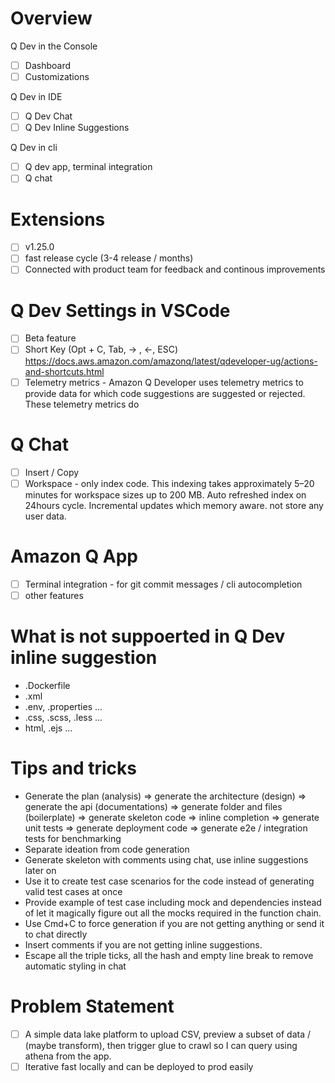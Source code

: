 # Overview
Q Dev in the Console
- [ ] Dashboard
- [ ] Customizations

Q Dev in IDE    
- [ ] Q Dev Chat
- [ ] Q Dev Inline Suggestions

Q Dev in cli
- [ ] Q dev app, terminal integration
- [ ] Q chat

# Extensions
- [ ] v1.25.0
- [ ] fast release cycle (3-4 release / months)
- [ ] Connected with product team for feedback and continous improvements

# Q Dev Settings in VSCode
- [ ] Beta feature
- [ ] Short Key (Opt + C, Tab, -> , <-, ESC) https://docs.aws.amazon.com/amazonq/latest/qdeveloper-ug/actions-and-shortcuts.html
- [ ] Telemetry metrics - Amazon Q Developer uses telemetry metrics to provide data for which code suggestions are suggested or rejected. These telemetry metrics do

# Q Chat
- [ ] Insert / Copy
- [ ] Workspace - only index code. This indexing takes approximately 5–20 minutes for workspace sizes up to 200 MB. Auto refreshed index on 24hours cycle. Incremental updates which memory aware.
 not store any user data.

# Amazon Q App
- [ ] Terminal integration - for git commit messages / cli autocompletion
- [ ] other features

# What is not suppoerted in Q Dev inline suggestion
- .Dockerfile
- .xml
- .env, .properties ...
- .css, .scss, .less ...
- html, .ejs ...

# Tips and tricks
- Generate the plan (analysis) => generate the architecture (design) => generate the api (documentations) => generate folder and files (boilerplate) => generate skeleton code => inline completion => generate unit tests => generate deployment code => generate e2e / integration tests for benchmarking
- Separate ideation from code generation
- Generate skeleton with comments using chat, use inline suggestions later on
- Use it to create test case scenarios for the code instead of generating valid test cases at once
- Provide example of test case including mock and dependencies instead of let it magically figure out all the mocks required in the function chain.
- Use Cmd+C to force generation if you are not getting anything or send it to chat directly
- Insert comments if you are not getting inline suggestions.
- Escape all the triple ticks, all the hash and empty line break to remove automatic styling in chat

# Problem Statement
- [ ] A simple data lake platform to upload CSV, preview a subset of data / (maybe transform), then trigger glue to crawl so I can query using athena from the app.
- [ ] Iterative fast locally and can be deployed to prod easily

